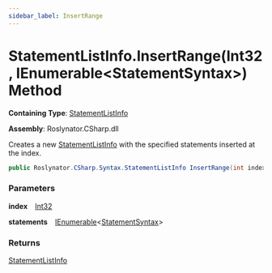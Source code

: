 ```yaml
---
sidebar_label: InsertRange
---
```


# StatementListInfo\.InsertRange\(Int32, IEnumerable&lt;StatementSyntax&gt;\) Method

**Containing Type**: [StatementListInfo](../index.md)

**Assembly**: Roslynator\.CSharp\.dll

  
Creates a new [StatementListInfo](../index.md) with the specified statements inserted at the index\.

```csharp
public Roslynator.CSharp.Syntax.StatementListInfo InsertRange(int index, System.Collections.Generic.IEnumerable<Microsoft.CodeAnalysis.CSharp.Syntax.StatementSyntax> statements)
```

### Parameters

**index** &ensp; [Int32](https://docs.microsoft.com/en-us/dotnet/api/system.int32)

**statements** &ensp; [IEnumerable](https://docs.microsoft.com/en-us/dotnet/api/system.collections.generic.ienumerable-1)&lt;[StatementSyntax](https://docs.microsoft.com/en-us/dotnet/api/microsoft.codeanalysis.csharp.syntax.statementsyntax)&gt;

### Returns

[StatementListInfo](../index.md)

